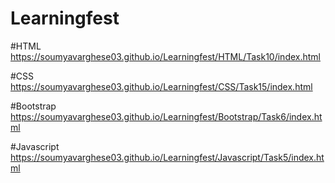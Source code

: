 # Learningfest
#HTML
https://soumyavarghese03.github.io/Learningfest/HTML/Task10/index.html

#CSS
https://soumyavarghese03.github.io/Learningfest/CSS/Task15/index.html

#Bootstrap
https://soumyavarghese03.github.io/Learningfest/Bootstrap/Task6/index.html

#Javascript
https://soumyavarghese03.github.io/Learningfest/Javascript/Task5/index.html
